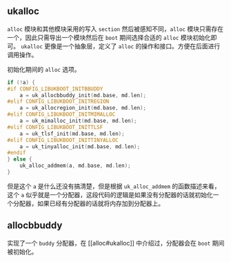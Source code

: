 ## ukalloc
`alloc` 模块和其他模块采用的写入 `section` 然后被感知不同，`alloc` 模块只需存在一个，因此只需导出一个模块然后在 `boot` 期间选择合适的 `alloc` 模块初始化即可。
`ukalloc` 更像是一个抽象层，定义了 `alloc` 的操作和接口。方便在后面进行调用操作。

初始化期间的 `alloc` 选项。
```c
if (!a) {
#if CONFIG_LIBUKBOOT_INITBBUDDY
	a = uk_allocbbuddy_init(md.base, md.len);
#elif CONFIG_LIBUKBOOT_INITREGION
	a = uk_allocregion_init(md.base, md.len);
#elif CONFIG_LIBUKBOOT_INITMIMALLOC
	a = uk_mimalloc_init(md.base, md.len);
#elif CONFIG_LIBUKBOOT_INITTLSF
	a = uk_tlsf_init(md.base, md.len);
#elif CONFIG_LIBUKBOOT_INITTINYALLOC
	a = uk_tinyalloc_init(md.base, md.len);
#endif
} else {
	uk_alloc_addmem(a, md.base, md.len);
}
```
但是这个 `a` 是什么还没有搞清楚，但是根据 `uk_alloc_addmem` 的函数描述来看，这个 `a` 似乎就是一个分配器，这段代码的逻辑是如果没有分配器的话就初始化一个分配器，如果已经有分配器的话就将内存加到分配器上。

## allocbbuddy
实现了一个 `buddy` 分配器，在 [[alloc#ukalloc]] 中介绍过，分配器会在 `boot` 期间被初始化。